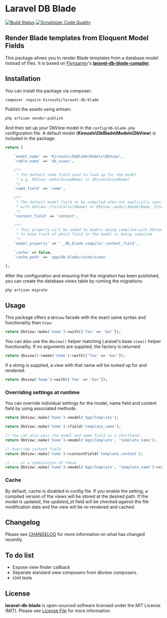 # Laravel DB Blade

[![Build Status](https://travis-ci.org/kiroushi/laravel-db-blade.svg?branch=master)](https://travis-ci.org/kiroushi/laravel-db-blade)
[![Scrutinizer Code Quality](https://scrutinizer-ci.com/g/kiroushi/laravel-db-blade/badges/quality-score.png?b=master)](https://scrutinizer-ci.com/g/kiroushi/laravel-db-blade/?branch=master)

## Render Blade templates from Eloquent Model Fields

This package allows you to render Blade templates from a database model instead of files. It is based on [Flynsarmy](https://github.com/Flynsarmy/)'s [**laravel-db-blade-compiler**](https://github.com/Flynsarmy/laravel-db-blade-compiler).


## Installation

You can install the package via composer:

``` bash
composer require kiroushi/laravel-db-blade
```

Publish the assets using artisan:

```bash
php artisan vendor:publish
```

And then set up your DbView model in the `config/db-blade.php` configuration file. A default model (**Kiroushi\DbBlade\Models\DbView**) is included in the package:

```php
return [

    'model_name' => 'Kiroushi\DbBlade\Models\DbView',
    'table_name' => 'db_views',

    /**
     * The default name field used to look up for the model.
     * e.g. DbView::make($viewName) or dbview($viewName)
     */
    'name_field' => 'name',

    /**
     * The default model field to be compiled when not explicitly specified
     * with DbView::field($fieldName) or DbView::model($modelName, $fieldName)
     */
    'content_field' => 'content',

    /**
     * This property will be added to models being compiled with DbView
     * to keep track of which field in the model is being compiled
     */
    'model_property' => '__db_blade_compiler_content_field',

    'cache' => false,
    'cache_path' => 'app/db-blade/cache/views'

];
```

After the configuration and ensuring that the migration has been published, you can create the database views table by running the migrations:

```bash
php artisan migrate
```

## Usage

This package offers a `DbView` facade with the exact same syntax and functionality than `View`:

```php
return DbView::make('home')->with(['foo' => 'bar']);
```

You can also use the `dbview()` helper matching Laravel's base `view()` helper functionality. If no arguments are supplied, the factory is returned:

```php
return dbview()->make('home')->with(['foo' => 'bar']);
```

If a string is supplied, a view with that name will be looked up for and rendered:

```php
return dbview('home')->with(['foo' => 'bar']);
```

### Overriding settings at runtime

You can override individual settings for the model, name field and content field by using associated methods:

```php
return DbView::make('home')->model('App\Template');

return DbView::make('home')->field('template_name');

// You can also pass the model and name field as a shorthand:
return DbView::make('home')->model('App\Template', 'template_name');

// Override content field
return DbView::make('home')->contentField('template_content');

// ... or a combination of these
return DbView::make('home')->model('App\Template', 'template_name')->contentField('template_content');
```

### Cache

By default, cache is disabled in config file. If you enable the setting, a compiled version of the views will be stored at the desired path. If the model is updated, the *updated_at* field will be checked against the file modification date and the view will be re-rendered and cached.

## Changelog

Please see [CHANGELOG](CHANGELOG.md) for more information on what has changed recently.

## To do list

- Expose view finder callback
- Separate standard view composers from dbview composers.
- Unit tests

## License

**laravel-db-blade** is open-sourced software licensed under the MIT License (MIT). Please see [License File](LICENSE.md) for more information.
